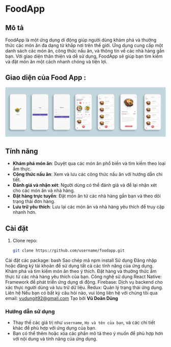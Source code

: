 # FoodApp

## Mô tả
FoodApp là một ứng dụng di động giúp người dùng khám phá và thưởng thức các món ăn đa dạng từ khắp nơi trên thế giới. Ứng dụng cung cấp một danh sách các món ăn, công thức nấu ăn, và thông tin về các nhà hàng gần bạn. Với giao diện thân thiện và dễ sử dụng, FoodApp sẽ giúp bạn tìm kiếm và đặt món ăn một cách nhanh chóng và tiện lợi.

## Giao diện của Food App :
![Food App](./assets/FoodApp.png)

## Tính năng
- **Khám phá món ăn**: Duyệt qua các món ăn phổ biến và tìm kiếm theo loại ẩm thực.
- **Công thức nấu ăn**: Xem và lưu các công thức nấu ăn với hướng dẫn chi tiết.
- **Đánh giá và nhận xét**: Người dùng có thể đánh giá và để lại nhận xét cho các món ăn và nhà hàng.
- **Đặt hàng trực tuyến**: Đặt món ăn từ các nhà hàng gần bạn và theo dõi trạng thái đơn hàng.
- **Lưu trữ yêu thích**: Lưu lại các món ăn và nhà hàng yêu thích để truy cập nhanh hơn.

## Cài đặt
1. Clone repo:
   ```bash
   git clone https://github.com/username/foodapp.git
Cài đặt các package:
bash
Sao chép mã
npm install
Sử dụng
Đăng nhập hoặc đăng ký tài khoản để sử dụng tất cả các tính năng của ứng dụng.
Khám phá và tìm kiếm món ăn theo ý thích.
Đặt hàng và thưởng thức ẩm thực từ các nhà hàng yêu thích của bạn.
Công nghệ sử dụng
React Native: Framework để phát triển ứng dụng di động.
Firebase: Dịch vụ backend cho xác thực người dùng và lưu trữ dữ liệu.
Redux: Quản lý trạng thái ứng dụng.
Liên hệ
Nếu bạn có bất kỳ câu hỏi nào, vui lòng liên hệ với chúng tôi qua email: vudungit92@gmail.com
Tạo bởi
**Vũ Doãn Dũng**

### Hướng dẫn sử dụng
- Thay thế các giá trị như `username`, `Họ và tên của bạn`, và các chi tiết khác để phù hợp với ứng dụng của bạn.
- Bạn có thể thêm hoặc xóa các phần mô tả theo ý muốn để phù hợp hơn với nội dung và tính năng của ứng dụng.

